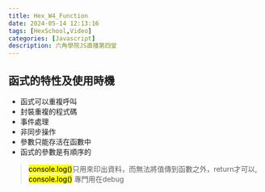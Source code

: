 ```yaml
---
title: Hex_W4_Function
date: 2024-05-14 12:13:16
tags: [HexSchool,Video]
categories: [Javascript]
description: 六角學院JS直播第四堂
---
```

## 函式的特性及使用時機
* 函式可以重複呼叫
* 封裝重複的程式碼
* 事件處理
* 非同步操作
* 參數只能存活在函數中
* 函式的參數是有順序的
><mark>console.log()</mark>只用來印出資料，而無法將值傳到函數之外，return才可以, <mark>console.log()</mark> 專門用在debug


